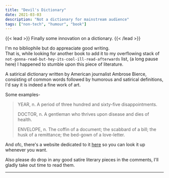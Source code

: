 ```yaml
---
title: "Devil's Dictionary"
date: 2021-03-03
description: "Not a dictionary for mainstream audience"
tags: ["non-tech", "humour", "book"]
---
```


{{< lead >}}
Finally some innovation on a dictionary.
{{< /lead >}}

I'm no bibliophile but do appreaciate good writing.  
That is, while looking for another book to add it to my overflowing stack of ```not-gonna-read-but-hey-its-cool-ill-read-afterwards``` list, (a long pause here) I happened to stumble upon this piece of literature.

A satirical dictionary written by American journalist Ambrose Bierce, consisting of common words followed by humorous and satirical definitions, I'd say it is indeed a fine work of art.

Some examples-
>YEAR, n. A period of three hundred and sixty-five disappointments.
>
>DOCTOR, n. A gentleman who thrives upon disease and dies of health.
>
>ENVELOPE, n. The coffin of a document; the scabbard of a bill; the husk of a remittance; the bed-gown of a love-letter.

And ofc, there's a website dedicated to it [here](http://www.thedevilsdictionary.com/) so you can look it up whenever you want.  

Also please do drop in any good satire literary pieces in the comments, I'll gladly take out time to read them.

---
